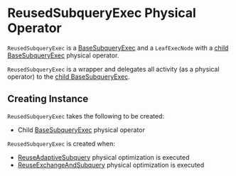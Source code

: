 # ReusedSubqueryExec Physical Operator

`ReusedSubqueryExec` is a [BaseSubqueryExec](BaseSubqueryExec.md) and a `LeafExecNode` with a [child BaseSubqueryExec](#child) physical operator.

`ReusedSubqueryExec` is a wrapper and delegates all activity (as a physical operator) to the [child BaseSubqueryExec](#child).

## Creating Instance

`ReusedSubqueryExec` takes the following to be created:

* <span id="child"> Child [BaseSubqueryExec](BaseSubqueryExec.md) physical operator

`ReusedSubqueryExec` is created when:

* [ReuseAdaptiveSubquery](../adaptive-query-execution/ReuseAdaptiveSubquery.md) physical optimization is executed
* [ReuseExchangeAndSubquery](../physical-optimizations/ReuseExchangeAndSubquery.md) physical optimization is executed
